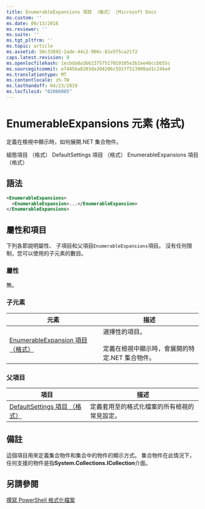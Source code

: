 ```yaml
---
title: EnumerableExpansions 項目 （格式） |Microsoft Docs
ms.custom: ''
ms.date: 09/13/2016
ms.reviewer: ''
ms.suite: ''
ms.tgt_pltfrm: ''
ms.topic: article
ms.assetid: 50c33892-2ade-44c2-906c-81e5f5ca21f2
caps.latest.revision: 9
ms.openlocfilehash: 1ecbda8a3b623757517019105e3b1ee46ccbb55c
ms.sourcegitcommit: e7445ba8203da304286c591ff513900ad1c244a4
ms.translationtype: MT
ms.contentlocale: zh-TW
ms.lasthandoff: 04/23/2019
ms.locfileid: "62066085"
---
```

# <a name="enumerableexpansions-element-format"></a>EnumerableExpansions 元素 (格式)

定義在檢視中顯示時，如何展開.NET 集合物件。

組態項目 （格式） DefaultSettings 項目 （格式） EnumerableExpansions 項目 （格式）

## <a name="syntax"></a>語法

```xml
<EnumerableExpansions>
  <EnumerableExpansion>...</EnumerableExpansion>
</EnumerableExpansions>
```

## <a name="attributes-and-elements"></a>屬性和項目

下列各節說明屬性、 子項目和父項目`EnumerableExpansions`項目。 沒有任何限制，您可以使用的子元素的數目。

### <a name="attributes"></a>屬性

無。

### <a name="child-elements"></a>子元素

|元素|描述|
|-------------|-----------------|
|[EnumerableExpansion 項目 （格式）](./enumerableexpansion-element-format.md)|選擇性的項目。<br /><br /> 定義在檢視中顯示時，會展開的特定.NET 集合物件。|

### <a name="parent-elements"></a>父項目

|項目|描述|
|-------------|-----------------|
|[DefaultSettings 項目 （格式）](./defaultsettings-element-format.md)|定義套用至的格式化檔案的所有檢視的常見設定。|

## <a name="remarks"></a>備註

這個項目用來定義集合物件和集合中的物件的顯示方式。 集合物件在此情況下，任何支援的物件是指**System.Collections.ICollection**介面。

## <a name="see-also"></a>另請參閱

[撰寫 PowerShell 格式化檔案](./writing-a-powershell-formatting-file.md)
